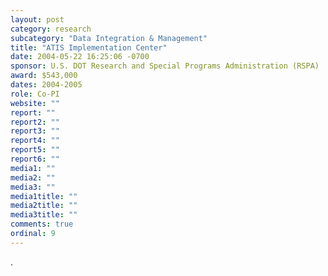```yaml
---
layout: post
category: research
subcategory: "Data Integration & Management"
title: "ATIS Implementation Center"
date: 2004-05-22 16:25:06 -0700
sponsor: U.S. DOT Research and Special Programs Administration (RSPA)
award: $543,000
dates: 2004-2005
role: Co-PI
website: ""
report: ""
report2: ""
report3: ""
report4: ""
report5: ""
report6: ""
media1: ""
media2: ""
media3: ""
media1title: ""
media2title: ""
media3title: ""
comments: true
ordinal: 9
---
```


.


